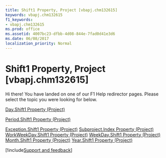 ```yaml
---
title: Shift1 Property, Project [vbapj.chm132615]
keywords: vbapj.chm132615
f1_keywords:
- vbapj.chm132615
ms.prod: office
ms.assetid: 4007bc23-dfbb-4d08-844e-7fad0d41e3d6
ms.date: 06/08/2017
localization_priority: Normal
---
```



# Shift1 Property, Project [vbapj.chm132615]

Hi there! You have landed on one of our F1 Help redirector pages. Please select the topic you were looking for below.

[Day.Shift1 Property (Project)](https://msdn.microsoft.com/library/f57a5d81-85a6-0464-943a-0556b9521755%28Office.15%29.aspx)

[Period.Shift1 Property (Project)](https://msdn.microsoft.com/library/f2de8092-9a30-4aed-8da3-380f7eaa5f0c%28Office.15%29.aspx)

[Exception.Shift1 Property (Project)](https://msdn.microsoft.com/library/8b587014-c830-d346-4ba3-5add50f8e548%28Office.15%29.aspx)
[Subproject.Index Property (Project)](https://msdn.microsoft.com/library/90cb228c-e757-3826-7735-5ff169477171%28Office.15%29.aspx)
[WorkWeekDay.Shift1 Property (Project)](https://msdn.microsoft.com/library/260e91ce-0e5c-0e42-b503-adc400315d7b%28Office.15%29.aspx)
[WeekDay.Shift1 Property (Project)](https://msdn.microsoft.com/library/17d873bf-7336-097f-cd72-ce691c549424%28Office.15%29.aspx)
[Month.Shift1 Property (Project)](https://msdn.microsoft.com/library/7f5678f8-e252-4a0c-8623-d44920ce9fec%28Office.15%29.aspx)
[Year.Shift1 Property (Project)](https://msdn.microsoft.com/library/4c352439-21c1-e369-7a33-d8e92ba23f2d%28Office.15%29.aspx)

[!include[Support and feedback](~/includes/feedback-boilerplate.md)]